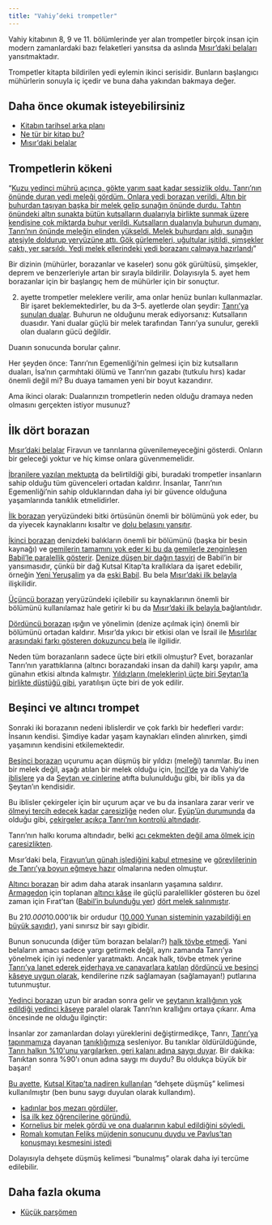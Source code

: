```yaml
---
title: "Vahiy’deki trompetler"
---
```



Vahiy kitabının 8, 9 ve 11. bölümlerinde yer alan trompetler birçok insan için modern zamanlardaki bazı felaketleri yansıtsa da aslında [Mısır’daki belaları](../../../bible/exodus/expl/the-plagues-in-egypt) yansıtmaktadır.

Trompetler kitapta bildirilen yedi eylemin ikinci serisidir. Bunların başlangıcı mühürlerin sonuyla iç içedir ve buna daha yakından bakmaya değer.


## Daha önce okumak isteyebilirsiniz

<a name="b75f"></a>
- [Kitabın tarihsel arka planı](../../../background/history/expl/pax-romana-key-to-understand-the-book-of-revelation)
- [Ne tür bir kitap bu?](../../../background/literature/expl/the-book-of-revelation-how-to-read-it)
- [Mısır’daki belalar](../../../bible/exodus/expl/the-plagues-in-egypt)



## Trompetlerin kökeni

<a name="9489"></a>
“[Kuzu yedinci mührü açınca, gökte yarım saat kadar sessizlik oldu. Tanrı’nın önünde duran yedi meleği gördüm. Onlara yedi borazan verildi. Altın bir buhurdan taşıyan başka bir melek gelip sunağın önünde durdu. Tahtın önündeki altın sunakta bütün kutsalların dualarıyla birlikte sunmak üzere kendisine çok miktarda buhur verildi. Kutsalların dualarıyla buhurun dumanı, Tanrı’nın önünde meleğin elinden yükseldi. Melek buhurdanı aldı, sunağın ateşiyle doldurup yeryüzüne attı. Gök gürlemeleri, uğultular işitildi, şimşekler çaktı, yer sarsıldı. Yedi melek ellerindeki yedi borazanı çalmaya hazırlandı](https://www.bibleserver.com/TR/Vahiy8%3A1-6)”

Bir dizinin (mühürler, borazanlar ve kaseler) sonu gök gürültüsü, şimşekler, deprem ve benzerleriyle artan bir sırayla bildirilir. Dolayısıyla 5. ayet hem borazanlar için bir başlangıç hem de mühürler için bir sonuçtur.

2. ayette trompetler meleklere verilir, ama onlar henüz bunları kullanmazlar. Bir işaret beklemektedirler, bu da 3–5. ayetlerde olan şeydir: [Tanrı’ya sunulan dualar](https://www.bibleserver.com/TR/Vahiy5%3A8). Buhurun ne olduğunu merak ediyorsanız: Kutsalların duasıdır. Yani dualar güçlü bir melek tarafından Tanrı’ya sunulur, gerekli olan duaların gücü değildir.

Duanın sonucunda borular çalınır.

Her şeyden önce: Tanrı’nın Egemenliği’nin gelmesi için biz kutsalların duaları, İsa’nın çarmıhtaki ölümü ve Tanrı’nın gazabı (tutkulu hırs) kadar önemli değil mi? Bu duaya tamamen yeni bir boyut kazandırır.

Ama ikinci olarak: Dualarınızın trompetlerin neden olduğu dramaya neden olmasını gerçekten istiyor musunuz?


## İlk dört borazan

<a name="c8ff"></a>
[Mısır’daki belalar](../../../bible/exodus/expl/the-plagues-in-egypt) Firavun ve tanrılarına güvenilemeyeceğini gösterdi. Onların bir geleceği yoktur ve hiç kimse onlara güvenmemelidir.

[İbranilere yazılan mektupta](https://www.bibleserver.com/TR/%C4%B0braniler12%3A26-28) da belirtildiği gibi, buradaki trompetler insanların sahip olduğu tüm güvenceleri ortadan kaldırır. İnsanlar, Tanrı’nın Egemenliği’nin sahip olduklarından daha iyi bir güvence olduğuna yaşamlarında tanıklık etmelidirler.

[İlk borazan](https://www.bibleserver.com/TR/Vahiy8%3A7) yeryüzündeki bitki örtüsünün önemli bir bölümünü yok eder, bu da yiyecek kaynaklarını kısaltır ve [dolu belasını yansıtır](https://www.bibleserver.com/TR/M%C4%B1s%C4%B1rdan%20%C3%87%C4%B1k%C4%B1%C5%9F9%3A22-25).

[İkinci borazan](https://www.bibleserver.com/TR/Vahiy8%3A8-9) denizdeki balıkların önemli bir bölümünü (başka bir besin kaynağı) ve [gemilerin tamamını yok eder ki bu da gemilerle zenginleşen Babil’le paralellik gösterir](https://www.bibleserver.com/TR/Vahiy18%3A19). [Denize düşen bir dağın tasviri](https://www.bibleserver.com/TR/Vahiy18%3A21) de Babil’in bir yansımasıdır, çünkü bir dağ Kutsal Kitap’ta krallıklara da işaret edebilir, örneğin [Yeni Yeruşalim](https://www.bibleserver.com/TR/Vahiy21%3A10) ya da [eski Babil](https://www.bibleserver.com/TR/Yeremya51%3A25). Bu bela [Mısır’daki ilk belayla ](https://www.bibleserver.com/TR/M%C4%B1s%C4%B1rdan%20%C3%87%C4%B1k%C4%B1%C5%9F7%3A21)ilişkilidir.

[Üçüncü borazan](https://www.bibleserver.com/TR/Vahiy8%3A10-11) yeryüzündeki içilebilir su kaynaklarının önemli bir bölümünü kullanılamaz hale getirir ki bu da [Mısır’daki ilk belayla ](https://www.bibleserver.com/TR/M%C4%B1s%C4%B1rdan%20%C3%87%C4%B1k%C4%B1%C5%9F7%3A21)bağlantılıdır.

[Dördüncü borazan](https://www.bibleserver.com/TR/Vahiy8%3A12-13) ışığın ve yönelimin (denize açılmak için) önemli bir bölümünü ortadan kaldırır. Mısır’da yıkıcı bir etkisi olan ve İsrail ile [Mısırlılar arasındaki farkı gösteren dokuzuncu bela](https://www.bibleserver.com/TR/M%C4%B1s%C4%B1rdan%20%C3%87%C4%B1k%C4%B1%C5%9F10%3A22-23) ile ilgilidir.

Neden tüm borazanların sadece üçte biri etkili olmuştur? Evet, borazanlar Tanrı’nın yarattıklarına (altıncı borazandaki insan da dahil) karşı yapılır, ama günahın etkisi altında kalmıştır. [Yıldızların (meleklerin) üçte biri Şeytan’la birlikte düştüğü gibi](../../../content/jesus/expl/a-different-christmas-story), yaratılışın üçte biri de yok edilir.


## Beşinci ve altıncı trompet

<a name="9bbb"></a>
Sonraki iki borazanın nedeni iblislerdir ve çok farklı bir hedefleri vardır: İnsanın kendisi. Şimdiye kadar yaşam kaynakları elinden alınırken, şimdi yaşamının kendisini etkilemektedir.

[Beşinci borazan](https://www.bibleserver.com/TR/Vahiy9%3A1-12) uçurumu açan düşmüş bir yıldızı (meleği) tanımlar. Bu inen bir melek değil, aşağı atılan bir melek olduğu için, [İncil’de](https://www.bibleserver.com/TR/Luka10%3A18) ya da Vahiy’de [iblislere](https://www.bibleserver.com/TR/Vahiy12%3A4) ya da [Şeytan ve cinlerine](https://www.bibleserver.com/TR/Vahiy12%3A9-10) atıfta bulunulduğu gibi, bir iblis ya da Şeytan’ın kendisidir.

Bu iblisler çekirgeler için bir uçurum açar ve bu da insanlara zarar verir ve [ölmeyi tercih edecek kadar çaresizliğe](https://www.bibleserver.com/TR/Vahiy9%3A6) neden olur. [Eyüp’ün durumunda](https://www.bibleserver.com/TR/Ey%C3%BCp2%3A4-6) da olduğu gibi, [çekirgeler açıkça Tanrı’nın kontrolü altındadır](https://www.bibleserver.com/TR/Vahiy9%3A5).

Tanrı’nın halkı koruma altındadır, belki [acı çekmekten değil ama ölmek için çaresizlikten](https://www.bibleserver.com/TR/Vahiy9%3A4).

Mısır’daki bela, [Firavun’un günah işlediğini kabul etmesine](https://www.bibleserver.com/TR/M%C4%B1s%C4%B1rdan%20%C3%87%C4%B1k%C4%B1%C5%9F10%3A13-17) ve [görevlilerinin de Tanrı’ya boyun eğmeye hazır](https://www.bibleserver.com/TR/M%C4%B1s%C4%B1rdan%20%C3%87%C4%B1k%C4%B1%C5%9F10%3A7) olmalarına neden olmuştur.

[Altıncı borazan](https://www.bibleserver.com/TR/Vahiy9%3A13-21) bir adım daha atarak insanların yaşamına saldırır. [Armagedon](../../../content/bowls/expl/the-key-to-armageddon) için toplanan [altıncı kâse](https://www.bibleserver.com/TR/Vahiy16%3A12-14) ile güçlü paralellikler gösteren bu özel zaman için Fırat’tan ([Babil’in bulunduğu yer](https://en.wikipedia.org/wiki/Babylon)) [dört melek salınmıştır](https://www.bibleserver.com/TR/Vahiy9%3A14).

Bu 2*10.000*10.000'lik bir ordudur ([10.000 Yunan sisteminin yazabildiği en büyük sayıdır](https://simple.wikipedia.org/wiki/Greek_numerals)), yani sınırsız bir sayı gibidir.

Bunun sonucunda (diğer tüm borazan belaları?) [halk tövbe etmedi](https://www.bibleserver.com/TR/Vahiy9%3A20-21). Yani belaların amacı sadece yargı getirmek değil, aynı zamanda Tanrı’ya yönelmek için iyi nedenler yaratmaktı. Ancak halk, tövbe etmek yerine [Tanrı’ya lanet ederek ejderhaya ve canavarlara katılan](https://www.bibleserver.com/TR/Vahiy13%3A5-6) [dördüncü ve beşinci kâseye uygun olarak](https://www.bibleserver.com/TR/Vahiy16%3A8-11), kendilerine rızık sağlamayan (sağlamayan!) putlarına tutunmuştur.

[Yedinci borazan](https://www.bibleserver.com/TR/Vahiy11%3A15-19) uzun bir aradan sonra gelir ve [şeytanın krallığının yok edildiği yedinci kâseye](https://www.bibleserver.com/TR/Vahiy16%3A17-20) paralel olarak Tanrı’nın krallığını ortaya çıkarır. Ama öncesinde ne olduğu ilginçtir:

İnsanlar zor zamanlardan dolayı yüreklerini değiştirmedikçe, Tanrı, [Tanrı’ya tapınmamıza](https://www.bibleserver.com/TR/Vahiy11%3A1-2) dayanan [tanıklığımıza](https://www.bibleserver.com/TR/Vahiy11%3A3-12) sesleniyor. Bu tanıklar öldürüldüğünde, [Tanrı halkın %10'unu yargılarken, geri kalanı adına saygı duyar](https://www.bibleserver.com/TR/Vahiy11%3A13). Bir dakika: Tanıktan sonra %90'ı onun adına saygı mı duydu? Bu oldukça büyük bir başarı!

[Bu ayette](https://www.bibleserver.com/TR/Vahiy11%3A13), [Kutsal Kitap’ta nadiren kullanılan](https://biblehub.com/greek/1719.htm) “dehşete düşmüş” kelimesi kullanılmıştır (ben bunu saygı duyulan olarak kullandım).

- [kadınlar boş mezarı gördüler,](https://www.bibleserver.com/TR/Luka24%3A5)
- [İsa ilk kez öğrencilerine göründü,](https://www.bibleserver.com/TR/Luka24%3A5)
- [Kornelius bir melek gördü ve ona dualarının kabul edildiğini söyledi.](https://www.bibleserver.com/TR/El%C3%A7ilerin%20%C4%B0%C5%9Fleri10%3A4)
- [Romalı komutan Feliks müjdenin sonucunu duydu ve Pavlus’tan konuşmayı kesmesini istedi](https://www.bibleserver.com/TR/El%C3%A7ilerin%20%C4%B0%C5%9Fleri24%3A25)


Dolayısıyla dehşete düşmüş kelimesi “bunalmış” olarak daha iyi tercüme edilebilir.


## Daha fazla okuma

<a name="0922"></a>
- [Küçük parşömen](../../../content/scroll/expl/the-little-scroll)







[](https://github.com/revelation-today/revelation-today/blob/main/exampleSite/content/docs/content/trumpets/expl/the-trumpets-in-revelation.tr.md)
